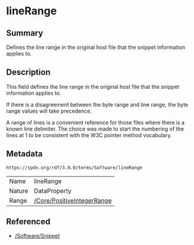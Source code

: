 <!-- Automatically generated by spec-parser v2.3.0 on 2024-07-16T15:00:52.540788+00:00 -->
<!-- SPDX-License-Identifier: Community-Spec-1.0 -->

# lineRange

## Summary

Defines the line range in the original host file that the snippet information
applies to.


## Description

This field defines the line range in the original host file that the snippet
information applies to.

If there is a disagreement between the byte range and line range, the byte
range values will take precedence.

A range of lines is a convenient reference for those files where there is a
known line delimiter.
The choice was made to start the numbering of the lines at 1 to be consistent
with the W3C pointer method vocabulary.


## Metadata

`https://spdx.org/rdf/3.0.0/terms/Software/lineRange`


| | |
|---|---|
| Name | lineRange |
| Nature | DataProperty |
| Range | [/Core/PositiveIntegerRange](../../Core/Classes/PositiveIntegerRange.md) |




## Referenced

- [/Software/Snippet](../../Software/Classes/Snippet.md)

